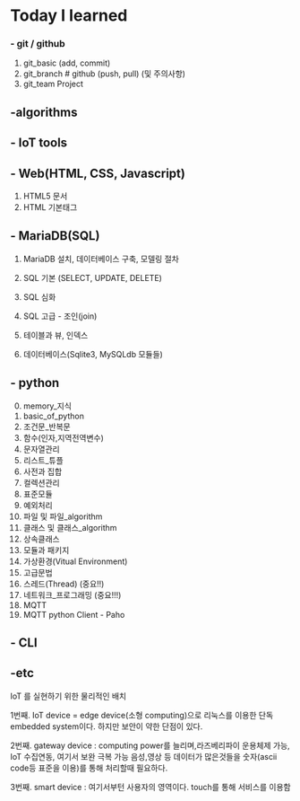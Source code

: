 # Today  I learned

### - git / github

1. git_basic (add, commit)
2. git_branch # github (push, pull) (및 주의사항)
3. git_team Project



## -algorithms





## - IoT tools

## - Web(HTML, CSS, Javascript)

1. HTML5 문서
2. HTML 기본태그

## - MariaDB(SQL)

1. MariaDB 설치, 데이터베이스 구축, 모델링 절차
2. SQL 기본 (SELECT, UPDATE, DELETE)

3. SQL 심화
4. SQL 고급 - 조인(join)
5. 테이블과 뷰, 인덱스
6. 데이터베이스(Sqlite3, MySQLdb 모듈들)

## - python 

0. memory_지식
1. basic_of_python
2. 조건문_반복문
3. 함수(인자,지역전역변수)
4. 문자열관리
5. 리스트_튜플
6. 사전과 집합
7. 컬렉션관리
8. 표준모듈
9. 예외처리
10. 파일 및 파일_algorithm
11. 클래스 및 클래스_algorithm
12. 상속클래스
13. 모듈과 패키지
14. 가상환경(Vitual Environment)
15. 고급문법
16. 스레드(Thread)     (중요!!)
17. 네트워크_프로그래밍 (중요!!!)
18. MQTT
19. MQTT python Client - Paho

## - CLI



## -etc
IoT 를 실현하기 위한 물리적인 배치 

1번째. IoT device = edge device(소형 computing)으로 리눅스를 이용한 단독 embedded system이다.
    하지만 보안이 약한 단점이 있다.

2번째. gateway  device : computing power를 늘리며,라즈베리파이 운용체제 가능, IoT 수집연동, 여기서 보완 극복 가능 
        음성,영상 등 데이터가 많은것들을 숫자(ascii code등 표준을 이용)를 통해 처리할때 필요하다.

3번째. smart device : 여기서부턴 사용자의 영역이다. touch를 통해 서비스를 이용함 